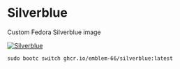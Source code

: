 # Silverblue

Custom Fedora Silverblue image

[![Silverblue](https://github.com/Emblem-66/Silverblue/actions/workflows/build.yml/badge.svg)](https://github.com/Emblem-66/Silverblue/actions/workflows/build.yml)

```
sudo bootc switch ghcr.io/emblem-66/silverblue:latest
```
